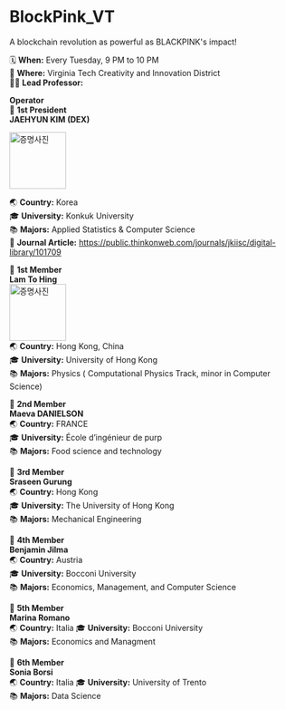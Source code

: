 # BlockPink_VT
A blockchain revolution as powerful as BLACKPINK's impact!

🗓️ **When:** Every Tuesday, 9 PM to 10 PM  
📍 **Where:** Virginia Tech Creativity and Innovation District  
👨‍🏫 **Lead Professor:**


**Operator**  
🚀 **1st President**  
**JAEHYUN KIM (DEX)**  

<img src="https://github.com/user-attachments/assets/ac59959f-228c-4370-9793-283db9cc3b45" alt="증명사진" width="100px" height="auto" />  




🌏 **Country:** Korea  
🎓 **University:** Konkuk University  
📚 **Majors:** Applied Statistics & Computer Science  
📄 **Journal Article:** https://public.thinkonweb.com/journals/jkiisc/digital-library/101709  




💫 **1st Member**  
**Lam To Hing**  
 <img src="https://github.com/user-attachments/assets/31829436-01ae-4483-a977-6d98700ffbf4"  alt="증명사진" width="100px" height="auto" />  
🌏 **Country:** Hong Kong, China  
🎓 **University:** University of Hong Kong    
📚 **Majors:** Physics ( Computational Physics Track, minor in Computer Science)  


  
💫 **2nd Member**  
**Maeva DANIELSON**  
🌏 **Country:** FRANCE  
🎓 **University:** École d’ingénieur de purp  
📚 **Majors:** Food science and technology  


  
💫 **3rd Member**  
**Sraseen Gurung**  
🌏 **Country:** Hong Kong  
🎓 **University:** The University of Hong Kong  
📚 **Majors:** Mechanical Engineering  


💫 **4th Member**  
**Benjamin Jilma**  
🌏 **Country:** Austria  
🎓 **University:** Bocconi University  
📚 **Majors:** Economics, Management, and Computer Science 


💫 **5th Member**  
**Marina Romano**  
🌏 **Country:** Italia 
🎓 **University:** Bocconi University  
📚 **Majors:** Economics and Managment  


💫 **6th Member**  
**Sonia Borsi**  
🌏 **Country:** Italia 
🎓 **University:** University of Trento  
📚 **Majors:** Data Science  
